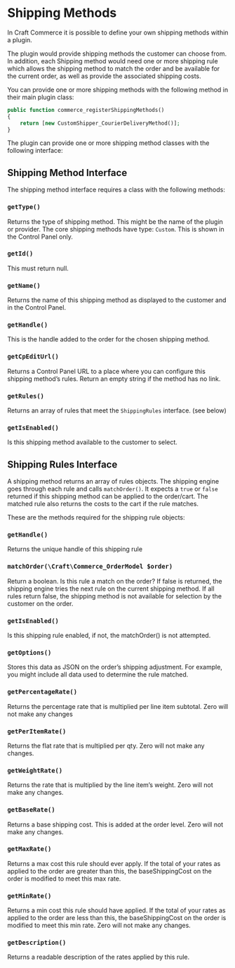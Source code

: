 # Shipping Methods

In Craft Commerce it is possible to define your own shipping methods within a plugin.

The plugin would provide shipping methods the customer can choose from. In addition, each Shipping method would need one or more shipping rule which allows the shipping method to match the order and be available for the current order, as well as provide the associated shipping costs.

You can provide one or more shipping methods with the following method in their main plugin class:

```php
public function commerce_registerShippingMethods()
{
    return [new CustomShipper_CourierDeliveryMethod()];
}
```

The plugin can provide one or more shipping method classes with the following interface:

## Shipping Method Interface

The shipping method interface requires a class with the following methods:

### `getType()`

Returns the type of shipping method. This might be the name of the plugin or provider.
The core shipping methods have type: `Custom`. This is shown in the Control Panel only.

### `getId()`

This must return null.

### `getName()`

Returns the name of this shipping method as displayed to the customer and in the Control Panel.

### `getHandle()`

This is the handle added to the order for the chosen shipping method.

### `getCpEditUrl()`

Returns a Control Panel URL to a place where you can configure this shipping method’s rules.
Return an empty string if the method has no link.

### `getRules()`

Returns an array of rules that meet the `ShippingRules` interface. (see below)

### `getIsEnabled()`

Is this shipping method available to the customer to select.

## Shipping Rules Interface

A shipping method returns an array of rules objects. The shipping engine goes through each rule and calls `matchOrder()`. It expects a `true` or `false` returned if this shipping method can be applied to the order/cart. The matched rule also returns the costs to the cart if the rule matches.

These are the methods required for the shipping rule objects:

### `getHandle()`

Returns the unique handle of this shipping rule

### `matchOrder(\Craft\Commerce_OrderModel $order)`

Return a boolean.
Is this rule a match on the order? If false is returned, the shipping engine tries the next rule on the current shipping method. If all rules return false, the shipping method is not available for selection by the customer on the order.

### `getIsEnabled()`

Is this shipping rule enabled, if not, the matchOrder() is not attempted.

### `getOptions()`

Stores this data as JSON on the order’s shipping adjustment. For example, you might include all data used to determine the rule matched.

### `getPercentageRate()`

Returns the percentage rate that is multiplied per line item subtotal.
Zero will not make any changes

### `getPerItemRate()`

Returns the flat rate that is multiplied per qty.
Zero will not make any changes.

### `getWeightRate()`

Returns the rate that is multiplied by the line item’s weight.
Zero will not make any changes.

### `getBaseRate()`

Returns a base shipping cost. This is added at the order level.
Zero will not make any changes.

### `getMaxRate()`

Returns a max cost this rule should ever apply.
If the total of your rates as applied to the order are greater than this, the baseShippingCost on the order is modified to meet this max rate.

### `getMinRate()`

Returns a min cost this rule should have applied.
If the total of your rates as applied to the order are less than this, the baseShippingCost on the order is modified to meet this min rate.
Zero will not make any changes.

### `getDescription()`

Returns a readable description of the rates applied by this rule.
